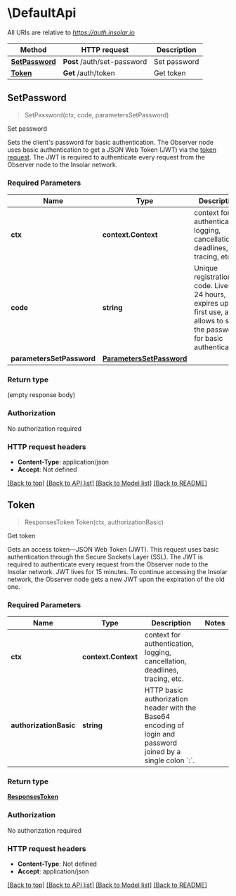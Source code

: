 # \DefaultApi

All URIs are relative to *https://auth.insolar.io*

Method | HTTP request | Description
------------- | ------------- | -------------
[**SetPassword**](DefaultApi.md#SetPassword) | **Post** /auth/set-password | Set password
[**Token**](DefaultApi.md#Token) | **Get** /auth/token | Get token



## SetPassword

> SetPassword(ctx, code, parametersSetPassword)

Set password

Sets the client's password for basic authentication.  The Observer node uses basic authentication to get a JSON Web Token (JWT) via the [token request](#operation/token). The JWT is required to authenticate every request from the Observer node to the Insolar network. 

### Required Parameters


Name | Type | Description  | Notes
------------- | ------------- | ------------- | -------------
**ctx** | **context.Context** | context for authentication, logging, cancellation, deadlines, tracing, etc.
**code** | **string**| Unique registration code. Lives for 24 hours, expires upon first use, and allows to set the password for basic authentication. | 
**parametersSetPassword** | [**ParametersSetPassword**](ParametersSetPassword.md)|  | 

### Return type

 (empty response body)

### Authorization

No authorization required

### HTTP request headers

- **Content-Type**: application/json
- **Accept**: Not defined

[[Back to top]](#) [[Back to API list]](../README.md#documentation-for-api-endpoints)
[[Back to Model list]](../README.md#documentation-for-models)
[[Back to README]](../README.md)


## Token

> ResponsesToken Token(ctx, authorizationBasic)

Get token

Gets an access token—JSON Web Token (JWT).  This request uses basic authentication through the Secure Sockets Layer (SSL).  The JWT is required to authenticate every request from the Observer node to the Insolar network.  JWT lives for 15 minutes. To continue accessing the Insolar network, the Observer node gets a new JWT upon the expiration of the old one. 

### Required Parameters


Name | Type | Description  | Notes
------------- | ------------- | ------------- | -------------
**ctx** | **context.Context** | context for authentication, logging, cancellation, deadlines, tracing, etc.
**authorizationBasic** | **string**| HTTP basic authorization header with the Base64 encoding of login and password joined by a single colon &#x60;:&#x60;. | 

### Return type

[**ResponsesToken**](responses-token.md)

### Authorization

No authorization required

### HTTP request headers

- **Content-Type**: Not defined
- **Accept**: application/json

[[Back to top]](#) [[Back to API list]](../README.md#documentation-for-api-endpoints)
[[Back to Model list]](../README.md#documentation-for-models)
[[Back to README]](../README.md)

